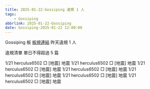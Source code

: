 ```yaml
---
title: 2025-01-22-Gossiping 違規 1 人
tags:
    - Gossiping
abbrlink: 2025-01-22-Gossiping
date: Gossiping-2025-01-22 12:00:00
---
```

Gossiping 板 [板規連結](https://www.ptt.cc/bbs/Gossiping/M.1637425085.A.07D.html)
昨天違規 1 人
<!-- more -->

違規清單
單日不得超過 5 篇

1/21 herculus6502 □ [地震] 地震
1/21 herculus6502 □ [地震] 地震
1/21 herculus6502 □ [地震] 地震
1/21 herculus6502 □ [地震] 地震
1/21 herculus6502 □ [地震] 地震
1/21 herculus6502 □ [地震] 地震
1/21 herculus6502 □ [地震] 地震